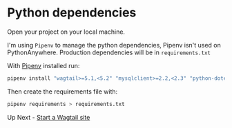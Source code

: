 # Python dependencies

Open your project on your local machine.

I'm using `Pipenv` to manage the python dependencies, Pipenv isn't used on PythonAnywhere. Production dependencies will be in `requirements.txt`

With [Pipenv](https://pipenv.pypa.io/en/latest/) installed run:

```bash
pipenv install "wagtail>=5.1,<5.2" "mysqlclient>=2.2,<2.3" "python-dotenv>=1.0,<1.1"
```

Then create the requirements file with:

```bash
pipenv requirements > requirements.txt
```

Up Next - [Start a Wagtail site](./c-wagtail-start.md)
